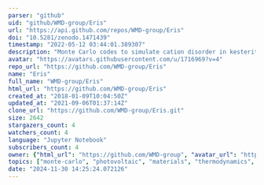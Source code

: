 ```yaml
---
parser: "github"
uid: "github/WMD-group/Eris"
url: "https://api.github.com/repos/WMD-group/Eris"
doi: "10.5281/zenodo.1471439"
timestamp: "2022-05-12 03:44:01.389307"
description: "Monte Carlo codes to simulate cation disorder in kesterite semiconductors"
avatar: "https://avatars.githubusercontent.com/u/1716969?v=4"
repo_url: "https://github.com/WMD-group/Eris"
name: "Eris"
full_name: "WMD-group/Eris"
html_url: "https://github.com/WMD-group/Eris"
created_at: "2018-01-09T10:04:50Z"
updated_at: "2021-09-06T01:37:14Z"
clone_url: "https://github.com/WMD-group/Eris.git"
size: 2642
stargazers_count: 4
watchers_count: 4
language: "Jupyter Notebook"
subscribers_count: 4
owner: {"html_url": "https://github.com/WMD-group", "avatar_url": "https://avatars.githubusercontent.com/u/1716969?v=4", "login": "WMD-group", "type": "Organization"}
topics: ["monte-carlo", "photovoltaic", "materials", "thermodynamics", "physics", "semiconductor", "defects"]
date: "2024-11-30 14:25:24.072126"
---
```

